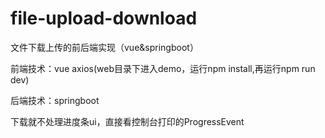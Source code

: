 # file-upload-download
文件下载上传的前后端实现（vue&springboot）

前端技术：vue axios(web目录下进入demo，运行npm install,再运行npm run dev)

后端技术：springboot

下载就不处理进度条ui，直接看控制台打印的ProgressEvent

